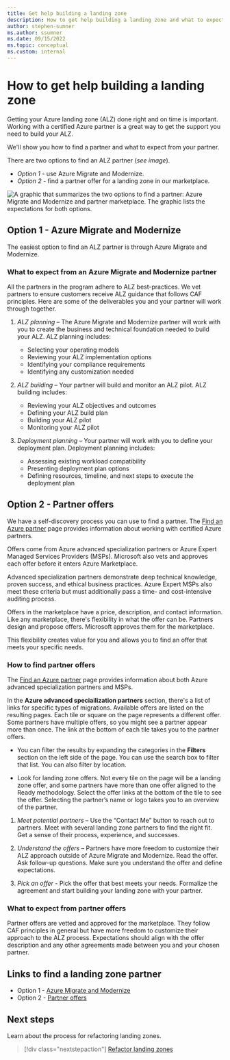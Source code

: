 ```yaml
---
title: Get help building a landing zone
description: How to get help building a landing zone and what to expect.
author: stephen-sumner
ms.author: ssumner
ms.date: 09/15/2022
ms.topic: conceptual
ms.custom: internal
---
```

# How to get help building a landing zone

Getting your Azure landing zone (ALZ) done right and on time is important. Working with a certified Azure partner is a great way to get the support you need to build your ALZ.

We'll show you how to find a partner and what to expect from your partner.

There are two options to find an ALZ partner (*see image*).

- *Option 1* - use Azure Migrate and Modernize.
- *Option 2* - find a partner offer for a landing zone in our marketplace.


![A graphic that summarizes the two options to find a partner: Azure Migrate and Modernize and partner marketplace. The graphic lists the expectations for both options.](./media/alz-partner-options-v5.png)

## Option 1 - Azure Migrate and Modernize

The easiest option to find an ALZ partner is through Azure Migrate and Modernize.

### What to expect from an Azure Migrate and Modernize partner

All the partners in the program adhere to ALZ best-practices. We vet partners to ensure customers receive ALZ guidance that follows CAF principles. Here are some of the deliverables you and your partner will work through together.

1. *ALZ planning* – The Azure Migrate and Modernize partner will work with you to create the business and technical foundation needed to build your ALZ. ALZ planning includes:

    - Selecting your operating models
    - Reviewing your ALZ implementation options
    - Identifying your compliance requirements
    - Identifying any customization needed

1. *ALZ building* – Your partner will build and monitor an ALZ pilot. ALZ building includes:

    - Reviewing your ALZ objectives and outcomes
    - Defining your ALZ build plan
    - Building your ALZ pilot
    - Monitoring your ALZ pilot

1. *Deployment planning* – Your partner will work with you to define your deployment plan. Deployment planning includes:

    - Assessing existing workload compatibility
    - Presenting deployment plan options
    - Defining resources, timeline, and next steps to execute the deployment plan

## Option 2 - Partner offers

We have a self-discovery process you can use to find a partner. The [Find an Azure partner](https://azure.microsoft.com/partners/) page provides information about working with certified Azure partners.

Offers come from Azure advanced specialization partners or Azure Expert Managed Services Providers (MSPs). Microsoft also vets and approves each offer before it enters Azure Marketplace.

Advanced specialization partners demonstrate deep technical knowledge, proven success, and ethical business practices. Azure Expert MSPs also meet these criteria but must additionally pass a time- and cost-intensive auditing process.

Offers in the marketplace have a price, description, and contact information. Like any marketplace, there's flexibility in what the offer can be. Partners design and propose offers. Microsoft approves them for the marketplace.

This flexibility creates value for you and allows you to find an offer that meets your specific needs.

### How to find partner offers

The [Find an Azure partner](https://azure.microsoft.com/partners/) page provides information about both Azure advanced specialization partners and MSPs. 

In the **Azure advanced speciailization partners** section, there's a list of links for specific types of migrations. Available offers are listed on the resulting pages. Each tile or square on the page represents a different offer. Some partners have multiple offers, so you might see a partner appear more than once. The link at the bottom of each tile takes you to the partner offers.

- You can filter the results by expanding the categories in the **Filters** section on the left side of the page. You can use the search box to filter that list. You can also filter by location. 

- Look for landing zone offers. Not every tile on the page will be a landing zone offer, and some partners have more than one offer aligned to the Ready methodology. Select the offer links at the bottom of the tile to see the offer. Selecting the partner’s name or logo takes you to an overview of the partner.

1. *Meet potential partners* – Use the “Contact Me” button to reach out to partners. Meet with several landing zone partners to find the right fit. Get a sense of their process, experience, and successes.

1. *Understand the offers* – Partners have more freedom to customize their ALZ approach outside of Azure Migrate and Modernize. Read the offer. Ask follow-up questions. Make sure you understand the offer and define expectations.

1. *Pick an offer* - Pick the offer that best meets your needs. Formalize the agreement and start building your landing zone with your partner.

### What to expect from partner offers

Partner offers are vetted and approved for the marketplace. They follow CAF principles in general but have more freedom to customize their approach to the ALZ process. Expectations should align with the offer description and any other agreements made between you and your chosen partner.

## Links to find a landing zone partner

- Option 1 - [Azure Migrate and Modernize](https://azure.microsoft.com/migration/migration-modernization-program/#program-form)
- Option 2 - [Partner offers](https://www.microsoft.com/azure/partners/practices/enable-customers-for-success/directory)

## Next steps

Learn about the process for refactoring landing zones.

> [!div class="nextstepaction"]
> [Refactor landing zones](./refactor.md)
